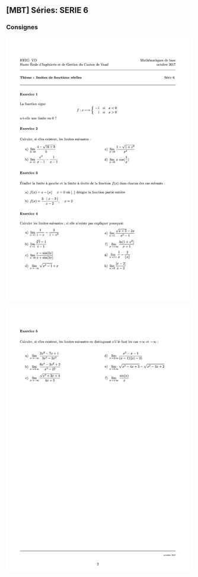 ## [MBT] Séries: SERIE 6

### Consignes

   <p align="center"><img src="https://raw.githubusercontent.com/gottburgm/Share/master/PGITF/MBT/Exercices/2017-2018/PDF/SERIE6-0.jpg"/></p>
    
   <p align="center"><img src="https://raw.githubusercontent.com/gottburgm/Share/master/PGITF/MBT/Exercices/2017-2018/PDF/SERIE6-1.jpg"/></p> 